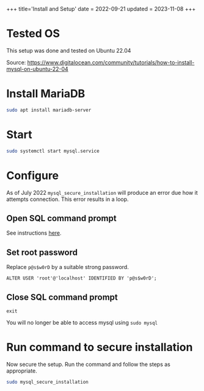 +++
title='Install and Setup'
date = 2022-09-21
updated = 2023-11-08
+++

# Tested OS

This setup was done and tested on Ubuntu 22.04

Source: <https://www.digitalocean.com/community/tutorials/how-to-install-mysql-on-ubuntu-22-04>

# Install MariaDB

```sh
sudo apt install mariadb-server
```

# Start

```sh
sudo systemctl start mysql.service
```

# Configure

As of July 2022 `mysql_secure_installation` will produce an error due how it
attempts connection. This error results in a loop.

## Open SQL command prompt

See instructions [here](@/sql/misc.md#without-password).

## Set root password

Replace `p@s$w0rD` by a suitable strong password.

```
ALTER USER 'root'@'localhost' IDENTIFIED BY 'p@s$w0rD';
```

## Close SQL command prompt

```
exit
```

You will no longer be able to access mysql using `sudo mysql`

# Run command to secure installation

Now secure the setup.
Run the command and follow the steps as appropriate.

```sh
sudo mysql_secure_installation
```
